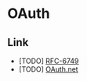 # OAuth

## Link

- [TODO] [RFC-6749](https://tools.ietf.org/html/rfc6749)
- [TODO] [OAuth.net](https://oauth.net/)
